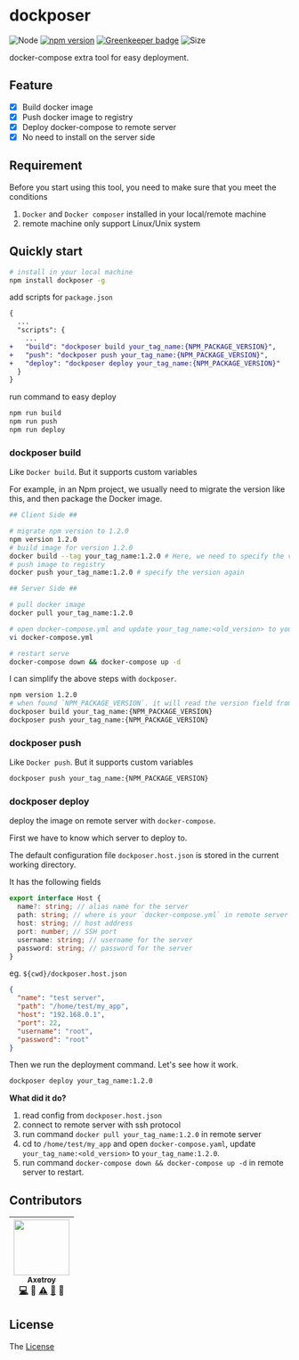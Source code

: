 # dockposer

![Node](https://img.shields.io/badge/node-%3E=7.6-blue.svg?style=flat-square)
[![npm version](https://badge.fury.io/js/dockposer.svg)](https://badge.fury.io/js/dockposer) [![Greenkeeper badge](https://badges.greenkeeper.io/axetroy/dockposer.svg)](https://greenkeeper.io/)
![Size](https://github-size-badge.herokuapp.com/axetroy/dockposer.svg)

docker-compose extra tool for easy deployment.

## Feature

- [x] Build docker image
- [x] Push docker image to registry
- [x] Deploy docker-compose to remote server
- [x] No need to install on the server side

## Requirement

Before you start using this tool, you need to make sure that you meet the conditions

1. `Docker` and `Docker composer` installed in your local/remote machine
2. remote machine only support Linux/Unix system

## Quickly start

```bash
# install in your local machine
npm install dockposer -g
```

add scripts for `package.json`

```diff
{
  ...
  "scripts": {
    ...
+   "build": "dockposer build your_tag_name:{NPM_PACKAGE_VERSION}",
+   "push": "dockposer push your_tag_name:{NPM_PACKAGE_VERSION}",
+   "deploy": "dockposer deploy your_tag_name:{NPM_PACKAGE_VERSION}"
  }
}
```

run command to easy deploy

```bash
npm run build
npm run push
npm run deploy
```

### dockposer build <tag>

Like `Docker build`. But it supports custom variables

For example, in an Npm project, we usually need to migrate the version like this, and then package the Docker image.

```bash
## Client Side ##

# migrate npm version to 1.2.0
npm version 1.2.0
# build image for version 1.2.0
docker build --tag your_tag_name:1.2.0 # Here, we need to specify the version to be 1.2.0
# push image to registry
docker push your_tag_name:1.2.0 # specify the version again

## Server Side ##

# pull docker image
docker pull your_tag_name:1.2.0

# open docker-compose.yml and update your_tag_name:<old_version> to your_tag_name:1.2.0.
vi docker-compose.yml

# restart serve
docker-compose down && docker-compose up -d
```

I can simplify the above steps with `dockposer`.

```bash
npm version 1.2.0
# when found `NPM_PACKAGE_VERSION`. it will read the version field from `package.json`
dockposer build your_tag_name:{NPM_PACKAGE_VERSION}
dockposer push your_tag_name:{NPM_PACKAGE_VERSION}
```

### dockposer push <tag>

Like `Docker push`. But it supports custom variables

```bash
dockposer push your_tag_name:{NPM_PACKAGE_VERSION}
```

### dockposer deploy <tag>

deploy the image on remote server with `docker-compose`.

First we have to know which server to deploy to.

The default configuration file `dockposer.host.json` is stored in the current working directory.

It has the following fields

```typescript
export interface Host {
  name?: string; // alias name for the server
  path: string; // where is your `docker-compose.yml` in remote server
  host: string; // host address
  port: number; // SSH port
  username: string; // username for the server
  password: string; // password for the server
}
```

eg. `${cwd}/dockposer.host.json`

```json
{
  "name": "test server",
  "path": "/home/test/my_app",
  "host": "192.168.0.1",
  "port": 22,
  "username": "root",
  "password": "root"
}
```

Then we run the deployment command. Let's see how it work.

```bash
dockposer deploy your_tag_name:1.2.0
```

**What did it do?**

1. read config from `dockposer.host.json`
2. connect to remote server with ssh protocol
3. run command `docker pull your_tag_name:1.2.0` in remote server
4. cd to `/home/test/my_app` and open `docker-compose.yaml`, update `your_tag_name:<old_version>` to `your_tag_name:1.2.0`.
5. run command `docker-compose down && docker-compose up -d` in remote server to restart.

## Contributors

<!-- ALL-CONTRIBUTORS-LIST:START - Do not remove or modify this section -->

| [<img src="https://avatars1.githubusercontent.com/u/9758711?v=3" width="100px;"/><br /><sub>Axetroy</sub>](http://axetroy.github.io)<br />[💻](https://github.com/axetroy/dockposer/commits?author=axetroy) 🔌 [⚠️](https://github.com/axetroy/dockposer/commits?author=axetroy) [🐛](https://github.com/axetroy/dockposer/issues?q=author%3Aaxetroy) 🎨 |
| :------------------------------------------------------------------------------------------------------------------------------------------------------------------------------------------------------------------------------------------------------------------------------------------------------------------------------------------------------: |


<!-- ALL-CONTRIBUTORS-LIST:END -->

## License

The [License](https://github.com/axetroy/dockposer/blob/master/LICENSE)
